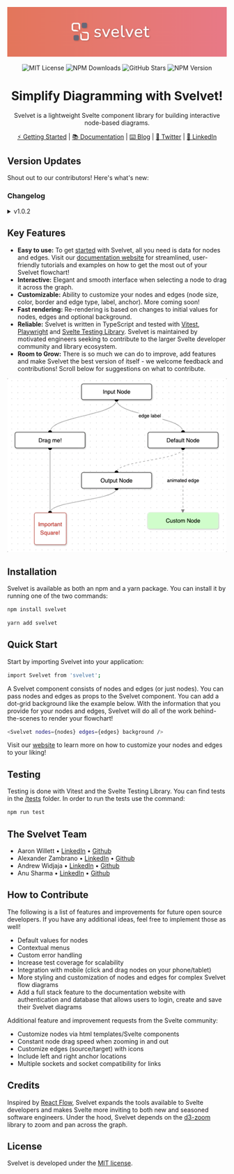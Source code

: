 <div align="center">

![banner](./src/assets/banner.png)

![MIT License](https://img.shields.io/badge/license-MIT-%23fb7182)
![NPM Downloads](https://img.shields.io/npm/dt/svelvet?color=%23fb7182&label=downloads)
![GitHub Stars](https://img.shields.io/github/stars/oslabs-beta/svelvet?color=%23fb7182)
![NPM Version](https://img.shields.io/npm/v/svelvet?color=%23fb7182&label=version)

# Simplify Diagramming with Svelvet!

Svelvet is a lightweight Svelte component library for building interactive node-based diagrams.

[⚡ Getting Started](https://svelvet.io/docs/installation/) | [📚 Documentation](https://svelvet.io/docs/core-concepts/) | [⌨️ Blog](https://medium.com/@alexander.zambrano/simplify-application-diagramming-with-svelvet-a8f664731243) | [💬 Twitter](https://twitter.com/svelvet_oslabs) | [💼 LinkedIn](https://www.linkedin.com/company/svelvet/)

</div>

## Version Updates

Shout out to our contributors! Here's what's new: 

### Changelog 
<details><summary>v1.0.2</summary>
<ul>
  <li>Fixed bug with importing types for TypeScript applications</li>
  <li>Added a 'borderRadius' customization option for nodes</li>
  <li>Fixed SVG zoom/pan bug (zoom/pan is now limited to Svelvet component only)</li> 
</ul>
</details>

## Key Features

- **Easy to use:** To get [started](https://svelvet.io/docs/basic-usage/) with Svelvet, all you need is data for nodes and edges. Visit our [documentation website](https://svelvet.io/) for streamlined, user-friendly tutorials and examples on how to get the most out of your Svelvet flowchart! 
- **Interactive:** Elegant and smooth interface when selecting a node to drag it across the graph.
- **Customizable:** Ability to customize your nodes and edges (node size, color, border and edge type, label, anchor). More coming soon! 
- **Fast rendering:** Re-rendering is based on changes to initial values for nodes, edges and optional background.
- **Reliable:** Svelvet is written in TypeScript and tested with [Vitest](https://vitest.dev/), [Playwright](https://playwright.dev/) and [Svelte Testing Library](https://testing-library.com/docs/svelte-testing-library/intro/). Svelvet is maintained by motivated engineers seeking to contribute to the larger Svelte developer community and library ecosystem.
- **Room to Grow:** There is so much we can do to improve, add features and make Svelvet the best version of itself - we welcome feedback and contributions! Scroll below for suggestions on what to contribute.

![screenshot](./src/assets/readme-gif.gif)

## Installation

Svelvet is available as both an npm and a yarn package. You can install it by running one of the two commands:

```bash
npm install svelvet
```

```bash
yarn add svelvet
```

## Quick Start

Start by importing Svelvet into your application:

```bash
import Svelvet from 'svelvet';
```

A Svelvet component consists of nodes and edges (or just nodes). You can pass nodes and edges as props to the Svelvet component. You can add a dot-grid background like the example below. With the information that you provide for your nodes and edges, Svelvet will do all of the work behind-the-scenes to render your flowchart!

```bash
<Svelvet nodes={nodes} edges={edges} background />
```

Visit our [website](https://svelvet.io) to learn more on how to customize your nodes and edges to your liking!

## Testing

Testing is done with Vitest and the Svelte Testing Library. You can find tests in the [/tests](https://github.com/oslabs-beta/Svelvet/tree/main/tests) folder. In order to run the tests use the command:

```bash
npm run test
```

## The Svelvet Team

- Aaron Willett • [LinkedIn](https://www.linkedin.com/in/awillettnyc/) • [Github](https://github.com/awillettnyc)
- Alexander Zambrano • [LinkedIn](https://www.linkedin.com/in/alexander-z-8b7716b0/) • [Github](https://github.com/azambran21)
- Andrew Widjaja • [LinkedIn](https://www.linkedin.com/in/andrew-widjaja/) • [Github](https://github.com/andrew-widjaja)
- Anu Sharma • [LinkedIn](https://www.linkedin.com/in/anu-sharma-6936a686/) • [Github](https://github.com/anulepau)

## How to Contribute

The following is a list of features and improvements for future open source developers. If you have any additional ideas, feel free to implement those as well!

- Default values for nodes
- Contextual menus
- Custom error handling
- Increase test coverage for scalability
- Integration with mobile (click and drag nodes on your phone/tablet)
- More styling and customization of nodes and edges for complex Svelvet flow diagrams
- Add a full stack feature to the documentation website with authentication and database that allows users to login, create and save their Svelvet diagrams

Additional feature and improvement requests from the Svelte community: 

- Customize nodes via html templates/Svelte components
- Constant node drag speed when zooming in and out
- Customize edges (source/target) with icons 
- Include left and right anchor locations 
- Multiple sockets and socket compatibility for links

## Credits

Inspired by [React Flow](https://github.com/wbkd/react-flow), Svelvet expands the tools available to Svelte developers and makes Svelte more inviting to both new and seasoned software engineers. Under the hood, Svelvet depends on the [d3-zoom](https://github.com/d3/d3-zoom) library to zoom and pan across the graph.

## License

Svelvet is developed under the [MIT license](https://github.com/oslabs-beta/Svelvet/blob/main/LICENSE).
